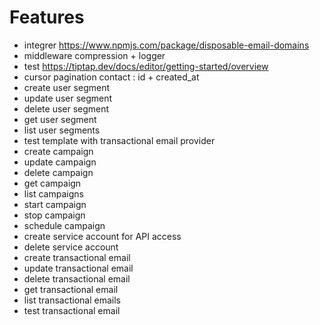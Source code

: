 # Features

- integrer https://www.npmjs.com/package/disposable-email-domains
- middleware compression + logger
- test https://tiptap.dev/docs/editor/getting-started/overview
- cursor pagination contact : id + created_at
- create user segment
- update user segment
- delete user segment
- get user segment
- list user segments
- test template with transactional email provider
- create campaign
- update campaign
- delete campaign
- get campaign
- list campaigns
- start campaign
- stop campaign
- schedule campaign
- create service account for API access
- delete service account
- create transactional email
- update transactional email
- delete transactional email
- get transactional email
- list transactional emails
- test transactional email
